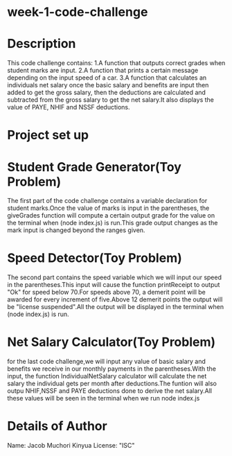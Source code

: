 # week-1-code-challenge

# Description
This code challenge contains:
 1.A function that outputs correct grades when student marks are input.
 2.A function that prints a certain message depending on the input speed of a car.
 3.A function that calculates an individuals net salary once the basic salary and benefits are input then added to get the gross salary, then the deductions are calculated and subtracted from the gross salary to get the net salary.It also displays the value of PAYE, NHIF and NSSF deductions.

# Project set up
  # Student Grade Generator(Toy Problem)
The first part of the code challenge contains a variable declaration for student marks.Once the value of marks is input in the parentheses, the giveGrades function will compute a certain output grade for the value on the terminal when (node index.js) is run.This grade output changes as the mark input is changed beyond the ranges given.
 
  # Speed Detector(Toy Problem)
The second part contains the speed variable which we will input our speed in the parentheses.This input will cause the function printReceipt to output "Ok" for speed below 70.For speeds above 70, a demerit point will be awarded for every increment of five.Above 12 demerit points the output will be "license suspended".All the output will be displayed in the terminal when (node index.js) is run.

 # Net Salary Calculator(Toy Problem)
for the last code challenge,we will input any value of basic salary and benefits we receive in our monthly payments in the parentheses.With the input, the function IndividualNetSalary calculator will calculate the net salary the individual gets per month after deductions.The funtion will also outpu NHIF,NSSF and PAYE deductions done to derive the net salary.All these values will be seen in the terminal when we run node index.js


# Details of Author
 Name: Jacob Muchori Kinyua
 License: "ISC"